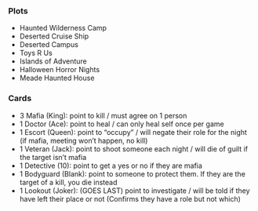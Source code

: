 ### Plots
- Haunted Wilderness Camp
- Deserted Cruise Ship
- Deserted Campus
- Toys R Us 
- Islands of Adventure
- Halloween Horror Nights
- Meade Haunted House

### Cards
- 3 Mafia (King): point to kill / must agree on 1 person
- 1 Doctor (Ace): point to heal / can only heal self once per game
- 1 Escort (Queen): point to “occupy” / will negate their role for the night (if mafia, meeting won’t happen, no kill)
- 1 Veteran (Jack): point to shoot someone each night / will die of guilt if the target isn’t mafia 
- 1 Detective (10): point to get a yes or no if they are mafia
- 1 Bodyguard (Blank): point to someone to protect them. If they are the target of a kill, you die instead
- 1 Lookout (Joker): (GOES LAST) point to investigate / will be told if they have left their place or not (Confirms they have a role but not which)
